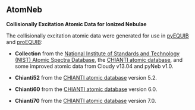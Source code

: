 ## AtomNeb

**Collisionally Excitation Atomic Data for Ionized Nebulae**

The collisionally excitation atomic data were generated for use in [pyEQUIB](https://github.com/equib/pyEQUIB) and [proEQUIB](https://github.com/equib/proEQUIB):

* **Collection** from the [National Institute of Standards and Technology (NIST) Atomic Spectra Database](https://www.nist.gov/pml/atomic-spectra-database), the [CHIANTI atomic database](http://www.chiantidatabase.org/), and some improved atomic data from Cloudy v13.04 and pyNeb v1.0.

* **Chianti52** from the [CHIANTI atomic database](http://www.chiantidatabase.org/) version 5.2.

* **Chianti60** from the [CHIANTI atomic database](http://www.chiantidatabase.org/) version 6.0.

* **Chianti70** from the [CHIANTI atomic database](http://www.chiantidatabase.org/) version 7.0.

